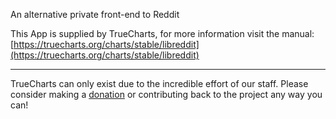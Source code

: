 An alternative private front-end to Reddit

This App is supplied by TrueCharts, for more information visit the manual: [https://truecharts.org/charts/stable/libreddit](https://truecharts.org/charts/stable/libreddit)

---

TrueCharts can only exist due to the incredible effort of our staff.
Please consider making a [donation](https://truecharts.org/sponsor) or contributing back to the project any way you can!
